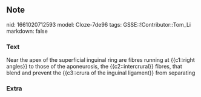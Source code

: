 ## Note
nid: 1661020712593
model: Cloze-7de96
tags: GSSE::!Contributor::Tom_Li
markdown: false

### Text
<div>
  Near the apex of the superficial inguinal ring are fibres running
  at {{c1::right angles}} to those of the aponeurosis, the
  {{c2::intercrural}} fibres, that blend and prevent the
  {{c3::crura of the inguinal ligament}} from separating
</div>

### Extra

